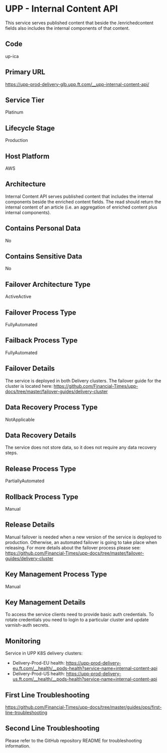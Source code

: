 <!--
    Written in the format prescribed by https://github.com/Financial-Times/runbook.md.
    Any future edits should abide by this format.
-->
# UPP - Internal Content API

This service serves published content that beside the /enrichedcontent fields also includes the internal components of that content.

## Code

up-ica

## Primary URL

https://upp-prod-delivery-glb.upp.ft.com/__upp-internal-content-api/

## Service Tier

Platinum

## Lifecycle Stage

Production

## Host Platform

AWS

## Architecture

Internal Content API serves published content that includes the internal components beside the enriched content fields.
The read should return the internal content of an article (i.e. an aggregation of enriched content plus internal components).

## Contains Personal Data

No

## Contains Sensitive Data

No

<!-- Placeholder - remove HTML comment markers to activate
## Can Download Personal Data
Choose Yes or No

...or delete this placeholder if not applicable to this system
-->

<!-- Placeholder - remove HTML comment markers to activate
## Can Contact Individuals
Choose Yes or No

...or delete this placeholder if not applicable to this system
-->

## Failover Architecture Type

ActiveActive

## Failover Process Type

FullyAutomated

## Failback Process Type

FullyAutomated

## Failover Details

The service is deployed in both Delivery clusters.
The failover guide for the cluster is located here:
<https://github.com/Financial-Times/upp-docs/tree/master/failover-guides/delivery-cluster>

## Data Recovery Process Type

NotApplicable

## Data Recovery Details

The service does not store data, so it does not require any data recovery steps.

## Release Process Type

PartiallyAutomated

## Rollback Process Type

Manual

## Release Details

Manual failover is needed when a new version of
the service is deployed to production.
Otherwise, an automated failover is going to take place when releasing.
For more details about the failover process please see: <https://github.com/Financial-Times/upp-docs/tree/master/failover-guides/delivery-cluster>

<!-- Placeholder - remove HTML comment markers to activate
## Heroku Pipeline Name
Enter descriptive text satisfying the following:
This is the name of the Heroku pipeline for this system. If you don't have a pipeline, this is the name of the app in Heroku. A pipeline is a group of Heroku apps that share the same codebase where each app in a pipeline represents the different stages in a continuous delivery workflow, i.e. staging, production.

...or delete this placeholder if not applicable to this system
-->

## Key Management Process Type

Manual

## Key Management Details

To access the service clients need to provide basic auth credentials.
To rotate credentials you need to login to a particular cluster and update varnish-auth secrets.

## Monitoring

Service in UPP K8S delivery clusters:

*   Delivery-Prod-EU health: <https://upp-prod-delivery-eu.ft.com/__health/__pods-health?service-name=internal-content-api>
*   Delivery-Prod-US health: <https://upp-prod-delivery-us.ft.com/__health/__pods-health?service-name=internal-content-api>

## First Line Troubleshooting

<https://github.com/Financial-Times/upp-docs/tree/master/guides/ops/first-line-troubleshooting>

## Second Line Troubleshooting

Please refer to the GitHub repository README for troubleshooting information.